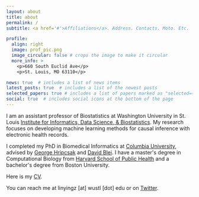 ```yaml
---
layout: about
title: about
permalink: /
subtitle: <a href='#'>Affiliations</a>. Address. Contacts. Moto. Etc.

profile:
  align: right
  image: prof_pic.png
  image_circular: false # crops the image to make it circular
  more_info: >
    <p>660 South Euclid Ave</p>
    <p>St. Louis, MO 63110</p>

news: true  # includes a list of news items
latest_posts: true  # includes a list of the newest posts
selected_papers: true # includes a list of papers marked as "selected={true}"
social: true  # includes social icons at the bottom of the page
---
```


I am an assistant professor of Biostatistics at Washington University in St. Louis [Institute for Informatics, Data Science, & Biostatistics](https://i2db.wustl.edu). My research focuses on developing machine learning methods for causal inference with electronic health records.

I completed my PhD in Biomedical Informatics at [Columbia University](https://www.dbmi.columbia.edu), advised by [George Hripcsak](http://people.dbmi.columbia.edu/hripcsak/) and [David Blei](http://www.cs.columbia.edu/~blei/). I have a master's degree in Computational Biology from [Harvard School of Public Health](https://www.hsph.harvard.edu) and a bachelor's degree from Boston University. 

Here is my [CV](https://linyingzhang.com/files/CV_linyingzhang.pdf).

You can reach me at linyingz [at] wustl [dot] edu or on [Twitter](https://twitter.com/Z_Linying). 



